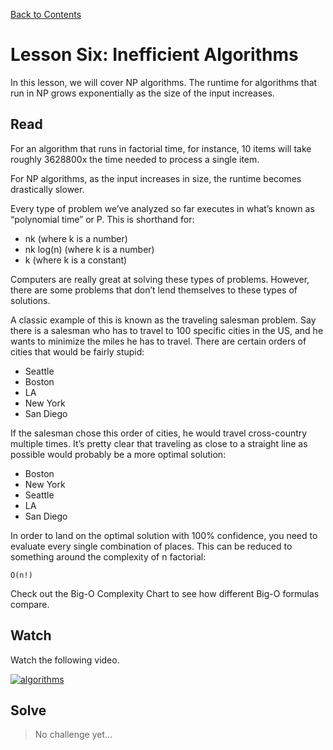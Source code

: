 [Back to Contents](https://github.com/coding-boot-camp/cs-technical-curriculum/tree/master/async-content)

# Lesson Six: Inefficient Algorithms

In this lesson, we will cover NP algorithms. The runtime for algorithms that run in NP grows exponentially as the size of the input increases.

## Read
For an algorithm that runs in factorial time, for instance, 10 items will take roughly 3628800x the time needed to process a single item.

For NP algorithms, as the input increases in size, the runtime becomes drastically slower.

Every type of problem we’ve analyzed so far executes in what’s known as “polynomial time” or P. This is shorthand for:

- nk (where k is a number)
- nk log(n) (where k is a number)
- k (where k is a constant)

Computers are really great at solving these types of problems. However, there are some problems that don’t lend themselves to these types of solutions.

A classic example of this is known as the traveling salesman problem. Say there is a salesman who has to travel to 100 specific cities in the US, and he wants to minimize the miles he has to travel. There are certain orders of cities that would be fairly stupid:

- Seattle
- Boston
- LA
- New York
- San Diego

If the salesman chose this order of cities, he would travel cross-country multiple times. It’s pretty clear that traveling as close to a straight line as possible would probably be a more optimal solution:

- Boston
- New York
- Seattle
- LA
- San Diego

In order to land on the optimal solution with 100% confidence, you need to evaluate every single combination of places. This can be reduced to something around the complexity of n factorial:

`O(n!)`

Check out the Big-O Complexity Chart to see how different Big-O formulas compare.

## Watch

Watch the following video.

[![algorithms](http://img.youtube.com/vi/6Gv8vg0kcHc/0.jpg)](http://www.youtube.com/watch?v=6Gv8vg0kcHc "algorithms")
## Solve

 
> No challenge yet...
